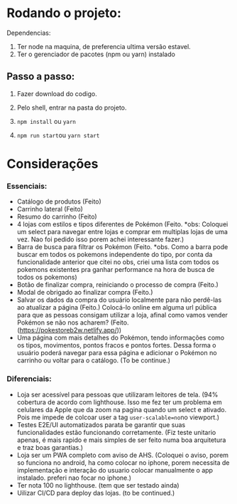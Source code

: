 # Rodando o projeto:

Dependencias:

1. Ter node na maquina, de preferencia ultima versão estavel.
2. Ter o gerenciador de pacotes (npm ou yarn) instalado

## Passo a passo:

1. Fazer download do codigo.
2. Pelo shell, entrar na pasta do projeto.

3. `npm install` ou `yarn`
4. `npm run start`ou `yarn start`

# Considerações

### Essenciais:

-   Catálogo de produtos (Feito)
-   Carrinho lateral (Feito)
-   Resumo do carrinho (Feito)
-   4 lojas com estilos e tipos diferentes de Pokémon (Feito. \*obs: Coloquei um select para navegar entre lojas e comprar em multiplas lojas de uma vez. Nao foi pedido isso porem achei interessante fazer.)
-   Barra de busca para filtrar os Pokémon (Feito. \*obs. Como a barra pode buscar em todos os pokemons independente do tipo, por conta da funcionalidade anterior que citei no obs, criei uma lista com todos os pokemons existentes pra ganhar performance na hora de busca de todos os pokemons)
-   Botão de finalizar compra, reiniciando o processo de compra (Feito.)
-   Modal de obrigado ao finalizar compra (Feito.)
-   Salvar os dados da compra do usuário localmente para não perdê-las ao atualizar a página (Feito.)
    Colocá-lo online em alguma url pública para que as pessoas consigam utilizar a loja, afinal como vamos vender Pokémon se não nos acharem? (Feito. (https://pokestoreb2w.netlify.app/))
-   Uma página com mais detalhes do Pokémon, tendo informações como os tipos, movimentos, pontos fracos e pontos fortes. Dessa forma o usuário poderá navegar para essa página e adicionar o Pokémon no carrinho ou voltar para o catálogo. (To be continue.)

### Diferenciais:

-   Loja ser acessível para pessoas que utilizaram leitores de tela. (94% cobertura de acordo com lighthouse. Isso me fez ter um problema em celulares da Apple que da zoom na pagina quando um select e ativado. Pois me impede de colcoar user a tag `user-scalable=no`no viewport.)
-   Testes E2E/UI automatizados parata be garantir que suas funcionalidades estão funcionando corretamente. (Fiz teste unitario apenas, é mais rapido e mais simples de ser feito numa boa arquitetura e traz boas garantias.)
-   Loja ser um PWA completo com aviso de AHS. (Coloquei o aviso, porem so funciona no android, ha como colocar no iphone, porem necessita de implementação e interação do usuario colocar manualmente o app instalado. preferi nao focar no iphone.)
-   Ter nota 100 no lighthouse. (tem que ser testado ainda)
-   Uilizar CI/CD para deploy das lojas. (to be continued.)
